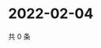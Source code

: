 # 2022-02-04

共 0 条

<!-- BEGIN WEIBO -->
<!-- 最后更新时间 Fri Feb 04 2022 11:10:05 GMT+0800 (China Standard Time) -->

<!-- END WEIBO -->
